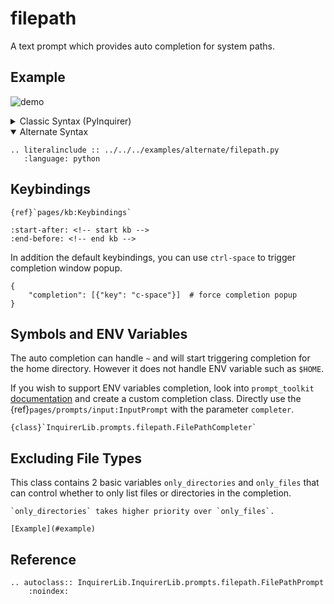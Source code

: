 # filepath

A text prompt which provides auto completion for system paths.

## Example

![demo](https://assets.kazhala.me/InquirerPy/filepath.gif)

<details>
  <summary>Classic Syntax (PyInquirer)</summary>

```{eval-rst}
.. literalinclude :: ../../../examples/classic/filepath.py
   :language: python
```

</details>

<details open>
  <summary>Alternate Syntax</summary>

```{eval-rst}
.. literalinclude :: ../../../examples/alternate/filepath.py
   :language: python
```

</details>

## Keybindings

```{seealso}
{ref}`pages/kb:Keybindings`
```

```{include} ../kb.md
:start-after: <!-- start kb -->
:end-before: <!-- end kb -->
```

In addition the default keybindings, you can use `ctrl-space` to trigger completion window popup.

```
{
    "completion": [{"key": "c-space"}]  # force completion popup
}
```

## Symbols and ENV Variables

The auto completion can handle `~` and will start triggering completion for the home directory. However it does not handle ENV variable
such as `$HOME`.

If you wish to support ENV variables completion, look into `prompt_toolkit` [documentation](https://python-prompt-toolkit.readthedocs.io/en/master/pages/asking_for_input.html#autocompletion)
and create a custom completion class. Directly use the {ref}`pages/prompts/input:InputPrompt` with the parameter `completer`.

```{seealso}
{class}`InquirerLib.prompts.filepath.FilePathCompleter`
```

## Excluding File Types

This class contains 2 basic variables `only_directories` and `only_files` that can control whether to only list
files or directories in the completion.

```{note}
`only_directories` takes higher priority over `only_files`.
```

```{seealso}
[Example](#example)
```

## Reference

```{eval-rst}
.. autoclass:: InquirerLib.InquirerLib.prompts.filepath.FilePathPrompt
    :noindex:
```
